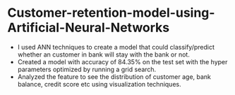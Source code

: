 # Customer-retention-model-using-Artificial-Neural-Networks
 - I used ANN techniques to create a model that could classify/predict whether an customer in bank will stay with the bank or not.
 - Created a model with accuracy of 84.35% on the test set with the hyper parameters optimized by running a grid search.
 - Analyzed the feature to see the distribution of customer age, bank balance, credit score etc using visualization techniques.
